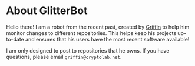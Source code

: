 # About GlitterBot

Hello there!  I am a robot from the recent past, created by [Griffin](https://github.com/glamrock) to help him monitor changes to different repositories.  This helps keep his projects up-to-date and ensures that his users have the most recent software available!  

I am only designed to post to repositories that he owns.  If you have questions, please email `griffin@cryptolab.net`.

